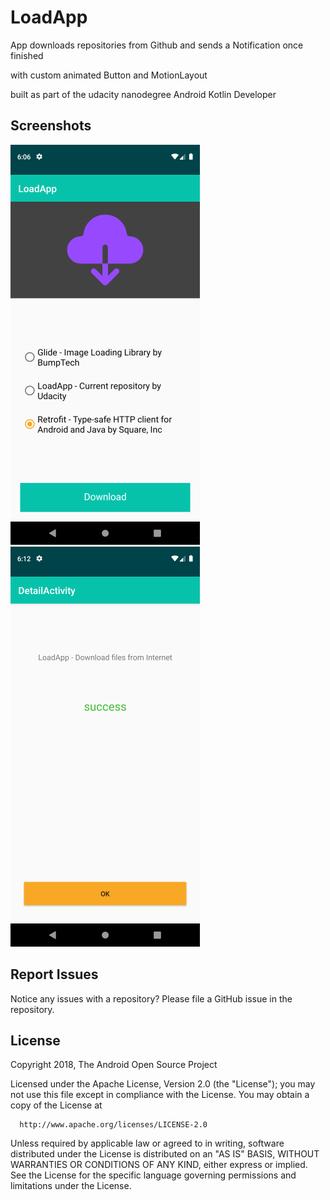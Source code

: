 # LoadApp

App downloads repositories from Github and sends a Notification once finished 

with custom animated Button and MotionLayout 

built as part of the udacity nanodegree Android Kotlin Developer



## Screenshots

![Screenshot0](screenshots/Screenshot_main.png) ![Screenshot1](screenshots/Screenshot_detail.png)




## Report Issues
Notice any issues with a repository? Please file a GitHub issue in the repository.




## License
Copyright 2018, The Android Open Source Project

Licensed under the Apache License, Version 2.0 (the "License");
you may not use this file except in compliance with the License.
You may obtain a copy of the License at

      http://www.apache.org/licenses/LICENSE-2.0

Unless required by applicable law or agreed to in writing, software
distributed under the License is distributed on an "AS IS" BASIS,
WITHOUT WARRANTIES OR CONDITIONS OF ANY KIND, either express or implied.
See the License for the specific language governing permissions and
limitations under the License.